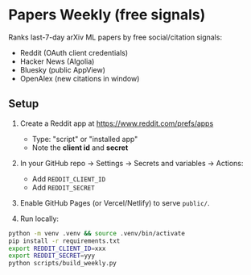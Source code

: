 # Papers Weekly (free signals)

Ranks last-7-day arXiv ML papers by free social/citation signals:
- Reddit (OAuth client credentials)
- Hacker News (Algolia)
- Bluesky (public AppView)
- OpenAlex (new citations in window)

## Setup

1) Create a Reddit app at https://www.reddit.com/prefs/apps  
   - Type: "script" or "installed app"
   - Note the **client id** and **secret**

2) In your GitHub repo → Settings → Secrets and variables → Actions:
   - Add `REDDIT_CLIENT_ID`
   - Add `REDDIT_SECRET`

3) Enable GitHub Pages (or Vercel/Netlify) to serve `public/`.

4) Run locally:
```bash
python -m venv .venv && source .venv/bin/activate
pip install -r requirements.txt
export REDDIT_CLIENT_ID=xxx
export REDDIT_SECRET=yyy
python scripts/build_weekly.py